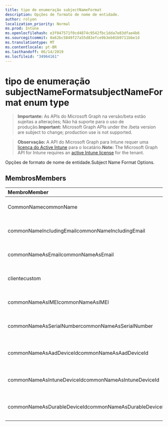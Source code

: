 ```yaml
---
title: tipo de enumeração subjectNameFormat
description: Opções de formato de nome de entidade.
author: rolyon
localization_priority: Normal
ms.prod: Intune
ms.openlocfilehash: e3f047571f0cd4874c9542fbc1dda7e83dfae4b6
ms.sourcegitcommit: 0a62bc5849f27a55d83efce9b3eb01b9711bbe1d
ms.translationtype: MT
ms.contentlocale: pt-BR
ms.lasthandoff: 06/14/2019
ms.locfileid: "34964161"
---
```

# <a name="subjectnameformat-enum-type"></a><span data-ttu-id="ef863-103">tipo de enumeração subjectNameFormat</span><span class="sxs-lookup"><span data-stu-id="ef863-103">subjectNameFormat enum type</span></span>

> <span data-ttu-id="ef863-104">**Importante:** As APIs do Microsoft Graph na versão/beta estão sujeitas a alterações; Não há suporte para o uso de produção.</span><span class="sxs-lookup"><span data-stu-id="ef863-104">**Important:** Microsoft Graph APIs under the /beta version are subject to change; production use is not supported.</span></span>

> <span data-ttu-id="ef863-105">**Observação:** A API do Microsoft Graph para Intune requer uma [licença do Active Intune](https://go.microsoft.com/fwlink/?linkid=839381) para o locatário.</span><span class="sxs-lookup"><span data-stu-id="ef863-105">**Note:** The Microsoft Graph API for Intune requires an [active Intune license](https://go.microsoft.com/fwlink/?linkid=839381) for the tenant.</span></span>

<span data-ttu-id="ef863-106">Opções de formato de nome de entidade.</span><span class="sxs-lookup"><span data-stu-id="ef863-106">Subject Name Format Options.</span></span>

## <a name="members"></a><span data-ttu-id="ef863-107">Membros</span><span class="sxs-lookup"><span data-stu-id="ef863-107">Members</span></span>
|<span data-ttu-id="ef863-108">Membro</span><span class="sxs-lookup"><span data-stu-id="ef863-108">Member</span></span>|<span data-ttu-id="ef863-109">Valor</span><span class="sxs-lookup"><span data-stu-id="ef863-109">Value</span></span>|<span data-ttu-id="ef863-110">Descrição</span><span class="sxs-lookup"><span data-stu-id="ef863-110">Description</span></span>|
|:---|:---|:---|
|<span data-ttu-id="ef863-111">CommonName</span><span class="sxs-lookup"><span data-stu-id="ef863-111">commonName</span></span>|<span data-ttu-id="ef863-112">,0</span><span class="sxs-lookup"><span data-stu-id="ef863-112">0</span></span>|<span data-ttu-id="ef863-113">Nome comum.</span><span class="sxs-lookup"><span data-stu-id="ef863-113">Common name.</span></span>|
|<span data-ttu-id="ef863-114">commonNameIncludingEmail</span><span class="sxs-lookup"><span data-stu-id="ef863-114">commonNameIncludingEmail</span></span>|<span data-ttu-id="ef863-115">1</span><span class="sxs-lookup"><span data-stu-id="ef863-115">1</span></span>|<span data-ttu-id="ef863-116">Nome comum incluindo email.</span><span class="sxs-lookup"><span data-stu-id="ef863-116">Common Name Including Email.</span></span>|
|<span data-ttu-id="ef863-117">commonNameAsEmail</span><span class="sxs-lookup"><span data-stu-id="ef863-117">commonNameAsEmail</span></span>|<span data-ttu-id="ef863-118">duas</span><span class="sxs-lookup"><span data-stu-id="ef863-118">2</span></span>|<span data-ttu-id="ef863-119">Nome comum como email.</span><span class="sxs-lookup"><span data-stu-id="ef863-119">Common Name As Email.</span></span>|
|<span data-ttu-id="ef863-120">cliente</span><span class="sxs-lookup"><span data-stu-id="ef863-120">custom</span></span>|<span data-ttu-id="ef863-121">3D</span><span class="sxs-lookup"><span data-stu-id="ef863-121">3</span></span>|<span data-ttu-id="ef863-122">Formato de nome de entidade personalizado.</span><span class="sxs-lookup"><span data-stu-id="ef863-122">Custom subject name format.</span></span>|
|<span data-ttu-id="ef863-123">commonNameAsIMEI</span><span class="sxs-lookup"><span data-stu-id="ef863-123">commonNameAsIMEI</span></span>|<span data-ttu-id="ef863-124">0,5</span><span class="sxs-lookup"><span data-stu-id="ef863-124">5</span></span>|<span data-ttu-id="ef863-125">Nome comum como IMEI.</span><span class="sxs-lookup"><span data-stu-id="ef863-125">Common Name As IMEI.</span></span>|
|<span data-ttu-id="ef863-126">commonNameAsSerialNumber</span><span class="sxs-lookup"><span data-stu-id="ef863-126">commonNameAsSerialNumber</span></span>|<span data-ttu-id="ef863-127">6</span><span class="sxs-lookup"><span data-stu-id="ef863-127">6</span></span>|<span data-ttu-id="ef863-128">Nome comum como número de série.</span><span class="sxs-lookup"><span data-stu-id="ef863-128">Common Name As Serial Number.</span></span>|
|<span data-ttu-id="ef863-129">commonNameAsAadDeviceId</span><span class="sxs-lookup"><span data-stu-id="ef863-129">commonNameAsAadDeviceId</span></span>|<span data-ttu-id="ef863-130">178</span><span class="sxs-lookup"><span data-stu-id="ef863-130">7</span></span>|<span data-ttu-id="ef863-131">Nome comum como número de série.</span><span class="sxs-lookup"><span data-stu-id="ef863-131">Common Name As Serial Number.</span></span>|
|<span data-ttu-id="ef863-132">commonNameAsIntuneDeviceId</span><span class="sxs-lookup"><span data-stu-id="ef863-132">commonNameAsIntuneDeviceId</span></span>|<span data-ttu-id="ef863-133">8 </span><span class="sxs-lookup"><span data-stu-id="ef863-133">8</span></span>|<span data-ttu-id="ef863-134">Nome comum como número de série.</span><span class="sxs-lookup"><span data-stu-id="ef863-134">Common Name As Serial Number.</span></span>|
|<span data-ttu-id="ef863-135">commonNameAsDurableDeviceId</span><span class="sxs-lookup"><span data-stu-id="ef863-135">commonNameAsDurableDeviceId</span></span>|<span data-ttu-id="ef863-136">9 </span><span class="sxs-lookup"><span data-stu-id="ef863-136">9</span></span>|<span data-ttu-id="ef863-137">Nome comum como número de série.</span><span class="sxs-lookup"><span data-stu-id="ef863-137">Common Name As Serial Number.</span></span>|





